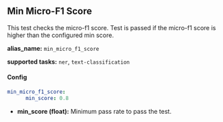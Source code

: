 
<div class="h3-box" markdown="1">

## Min Micro-F1 Score

This test checks the micro-f1 score. Test is passed if the micro-f1 score is higher than the configured min score.

**alias_name:** `min_micro_f1_score`

**supported tasks:** `ner`, `text-classification`

</div><div class="h3-box" markdown="1">

#### Config
```yaml
min_micro_f1_score:
      min_score: 0.8
```
- **min_score (float):** Minimum pass rate to pass the test.

<!-- #### Examples -->

</div>